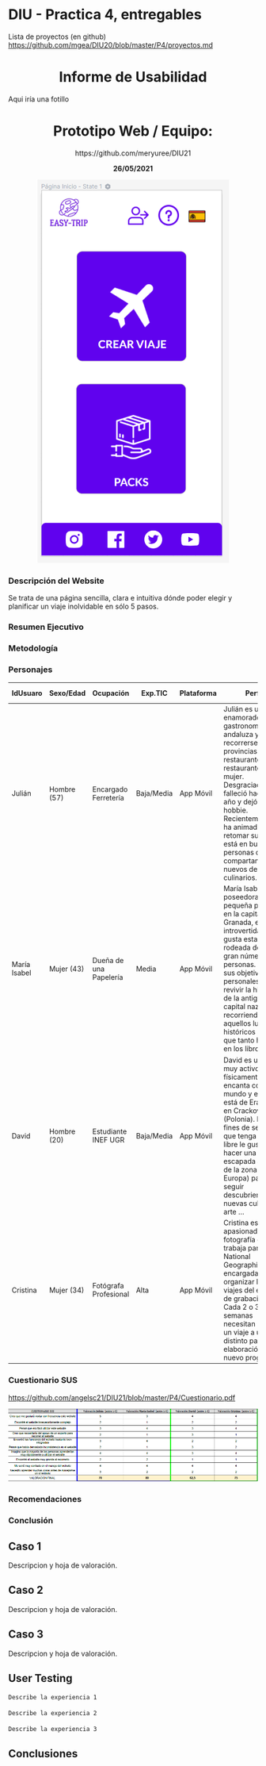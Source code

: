 # DIU - Practica 4, entregables

Lista de proyectos (en github) https://github.com/mgea/DIU20/blob/master/P4/proyectos.md

<h1 align="center">Informe de Usabilidad</h1>

<p> Aqui iría una fotillo </p>

<h1 align="center">Prototipo Web / Equipo: </h1>
<p align="center">https://github.com/meryuree/DIU21</p>


<p align="center"><strong>26/05/2021</strong></p>

<p  align="center"><img src="pagina-inicio.png"></img></p>

<h3>Descripción del Website</h3>
Se trata de una página sencilla, clara e intuitiva dónde poder elegir y planificar un viaje inolvidable en sólo 5 pasos.

<h3>Resumen Ejecutivo</h3>

<h3>Metodología</h3>

<h3>Personajes</h3>

|  IdUsuaro | Sexo/Edad | Ocupación | Exp.TIC | Plataforma | Perfil | Test | SUS Score |
|---|---|---|---|---|---|---|---|
| Julián | Hombre (57) | Encargado Ferretería | Baja/Media | App Móvil | Julián es un enamorado de la gastronomía andaluza y solía recorrerse las provincias de restaurante en restaurante con su mujer. Desgraciadamente falleció hace 1 año y dejó este hobbie. Recientemente se ha animado a retomar su pasión,  está en busca de personas que la compartan y de nuevos destinos culinarios. | MeetUs | 70 | 
| María Isabel | Mujer (43) | Dueña de una Papelería | Media | App Móvil | María Isabel es poseedora de una pequeña papelería en la capital de Granada, es introvertida y no le gusta estar rodeada de un gran número de personas. Uno de sus objetivos personales es revivir la historia de la antigua capital nazarí recorriendo aquellos lugares históricos de los que tanto ha leído en los libros. | MeetUs | 80 |
| David | Hombre (20) | Estudiante INEF UGR | Baja/Media | App Móvil | David es un chico muy activo físicamente que le encanta conocer mundo y este año está de Erasmus en Crackovia (Polonia). En los fines de semana que tenga más libre le gustaría hacer una escapada a países de la zona (Centro Europa) para seguir descubriendo nuevas culturas, arte … | EasyTrip | 62.5 | 
| Cristina | Mujer (34) | Fotógrafa Profesional | Alta | App Móvil | Cristina es una apasionada de la fotografía que trabaja para National Geographic y es la encargada de organizar los viajes del equipo de grabación. Cada 2 o 3 semanas necesitan hacer un viaje a un país distinto para la elaboración de un nuevo programa.  | EasyTrip | 75 |

<h3>Cuestionario SUS</h3>

https://github.com/angelsc21/DIU21/blob/master/P4/Cuestionario.pdf

<p  align="center"><img src="imagen_SUS.PNG"></img></p>


<h3>Recomendaciones</h3>

<h3>Conclusión</h3>


## Caso 1

Descripcion y hoja de valoración.    


## Caso 2

Descripcion y hoja de valoración.  


## Caso 3

Descripcion y hoja de valoración.   

## User Testing

	Describe la experiencia 1

	Describe la experiencia 2

	Describe la experiencia 3


## Conclusiones
